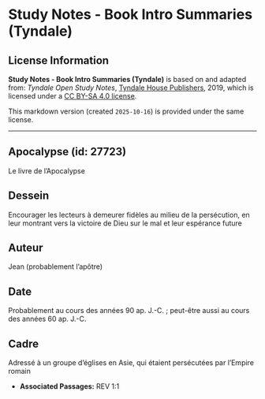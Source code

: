 # Study Notes - Book Intro Summaries (Tyndale)

## License Information

**Study Notes - Book Intro Summaries (Tyndale)** is based on and adapted from: _Tyndale Open Study Notes_, [Tyndale House Publishers](https://tyndaleopenresources.com/), 2019, which is licensed under a [CC BY-SA 4.0 license](https://creativecommons.org/licenses/by-sa/4.0/legalcode.en).

This markdown version (created `2025-10-16`) is provided under the same license.



--------------------------------

## Apocalypse (id: 27723)

Le livre de l’Apocalypse

Dessein
-------

Encourager les lecteurs à demeurer fidèles au milieu de la persécution, en leur montrant vers la victoire de Dieu sur le mal et leur espérance future

Auteur
------

Jean (probablement l’apôtre)

Date
----

Probablement au cours des années 90 ap. J.\-C. ; peut\-être aussi au cours des années 60 ap. J.\-C.

Cadre
-----

Adressé à un groupe d’églises en Asie, qui étaient persécutées par l’Empire romain

* **Associated Passages:** REV 1:1

